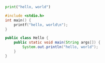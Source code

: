 ```python
print("hello, world")
```

```c
#include <stdio.h>
int main() {
    printf("hello, world\n");
}
```

```java
public class Hello {
    public static void main(String args[]) {
        System.out.println("hello, world");
    }
}
```
